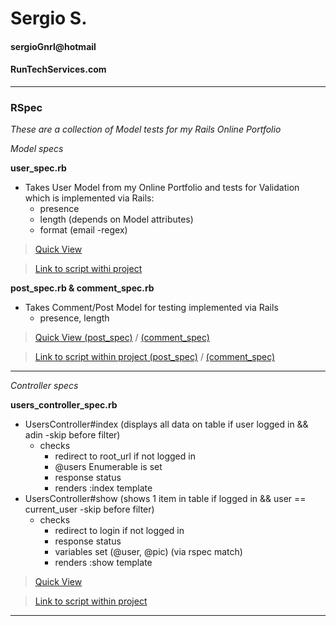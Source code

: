 # Sergio S.  
#### sergioGnrl@hotmail    
#### RunTechServices.com  
 
-------------------------  

### RSpec  

*These are a collection of Model tests for my Rails Online Portfolio*  

*Model specs*  

**user_spec.rb** 

- Takes User Model from my Online Portfolio and tests for Validation  
	which is implemented via Rails:  
	- presence  
	- length (depends on Model attributes)  
	- format (email -regex)  

> [Quick View](https://bitbucket.org/wowiamhere/codesamples/src/a3fc1eb1103919f4698178da9e5d4dab458df29c/rspec/user_spec.rb?at=master, "wowiamhere's bitbucket account")  

> [Link to script withi project](https://bitbucket.org/wowiamhere/runtechservices/src/aa60bb9479aa7f4f54c9347fb3deff827b778401/spec/models/user_spec.rb?at=master, "wowiamhere's bitbucket account")  

**post_spec.rb & comment_spec.rb**  

- Takes Comment/Post Model for testing implemented via Rails  
	- presence, length  

> [Quick View (post_spec)](https://bitbucket.org/wowiamhere/codesamples/src/a3fc1eb1103919f4698178da9e5d4dab458df29c/rspec/post_spec.rb?at=master, "wowiamhere's bitbucket account") / [(comment_spec)](https://bitbucket.org/wowiamhere/codesamples/src/a3fc1eb1103919f4698178da9e5d4dab458df29c/rspec/comment_spec.rb?at=master, "wowiamhere's bitbucket account")  

> [Link to script within project (post_spec)](https://bitbucket.org/wowiamhere/runtechservices/src/aa60bb9479aa7f4f54c9347fb3deff827b778401/spec/models/post_spec.rb?at=master, "wowiamhere's bitbucket account") / [(comment_spec)](https://bitbucket.org/wowiamhere/runtechservices/src/aa60bb9479aa7f4f54c9347fb3deff827b778401/spec/models/comment_spec.rb?at=master, "wowiamhere's bitbucket account")    

------------------------

*Controller specs*  

**users_controller_spec.rb**  

- UsersController#index (displays all data on table if user logged in && adin -skip before filter)  
	- checks  
		- redirect to root_url if not logged in  
		- @users Enumerable is set  
		- response status  
		- renders :index template   
- UsersController#show (shows 1 item in table if logged in && user == current_user -skip before filter)  
	- checks  
		- redirect to login if not logged in  
		- response status  
		- variables set (@user, @pic) (via rspec match)  
		- renders :show template  

> [Quick View](https://bitbucket.org/wowiamhere/codesamples/src/f6e51502b4d4fd2d51c974ff25949eb0550038c4/rspec/users_controller_spec.rb?at=master, "wowiamhere's bitbucket account")  

> [Link to script within project]()  

------------------------